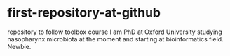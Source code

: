 # first-repository-at-github
repository to follow toolbox course
I am PhD at Oxford University studying nasopharynx microbiota at the moment and starting at bioinformatics field. Newbie.
